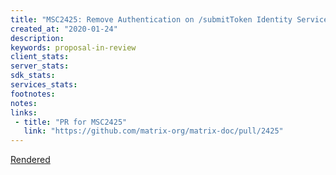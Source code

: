 ```yaml
---
title: "MSC2425: Remove Authentication on /submitToken Identity Service API"
created_at: "2020-01-24"
description:
keywords: proposal-in-review
client_stats:
server_stats:
sdk_stats:
services_stats:
footnotes:
notes:
links:
 - title: "PR for MSC2425"
   link: "https://github.com/matrix-org/matrix-doc/pull/2425"
---
```

[Rendered](https://github.com/matrix-org/matrix-doc/blob/anoa/no_auth_on_submit_token/proposals/2425-no-auth-on-submit-token.md)

